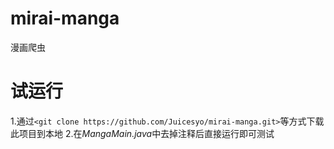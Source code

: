 # mirai-manga
漫画爬虫
# 试运行
1.通过`<git clone https://github.com/Juicesyo/mirai-manga.git>`等方式下载此项目到本地
2.在*MangaMain.java*中去掉注释后直接运行即可测试
